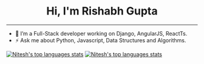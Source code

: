 <h1 align="center">Hi, I'm Rishabh Gupta</h1>
<hr>


- 🔭 I’m a Full-Stack developer working on Django, AngularJS, ReactTs.
- ⚡ Ask me about Python, Javascript, Data Structures and Algorithms.


[![Nitesh's top languages stats](https://github-readme-stats.vercel.app/api/top-langs/?username=rishabh9720&theme=dark)](https://github.com/rishabh9720/rishabh9720) 
[![Nitesh's top languages stats](https://github-readme-stats.vercel.app/api?username=rishabh9720&show_icons=true&theme=dark)](https://github.com/rishabh9720/rishabh9720)

